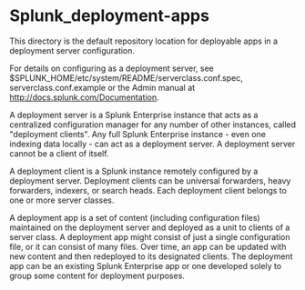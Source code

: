 # Splunk_deployment-apps
This directory is the default repository location for deployable apps in a deployment server
configuration.

For details on configuring as a deployment server, see
$SPLUNK_HOME/etc/system/README/serverclass.conf.spec, serverclass.conf.example or the Admin manual
at http://docs.splunk.com/Documentation.

A deployment server is a Splunk Enterprise instance that acts as a centralized configuration manager for any number of other instances, called "deployment clients". Any full Splunk Enterprise instance - even one indexing data locally - can act as a deployment server. A deployment server cannot be a client of itself.

A deployment client is a Splunk instance remotely configured by a deployment server. Deployment clients can be universal forwarders, heavy forwarders, indexers, or search heads. Each deployment client belongs to one or more server classes.

A deployment app is a set of content (including configuration files) maintained on the deployment server and deployed as a unit to clients of a server class. A deployment app might consist of just a single configuration file, or it can consist of many files. Over time, an app can be updated with new content and then redeployed to its designated clients. The deployment app can be an existing Splunk Enterprise app or one developed solely to group some content for deployment purposes.
